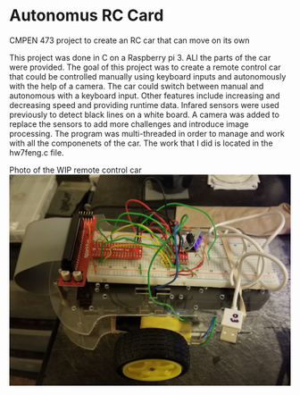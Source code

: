 # Autonomus RC Card
 CMPEN 473 project to create an RC car that can move on its own

This project was done in C on a Raspberry pi 3. ALl the parts of the car were provided.
The goal of this project was to create a remote control car that could be controlled manually using keyboard inputs
and autonomously with the help of a camera. The car could switch between manual and autonomous with a keyboard input.
Other features include increasing and decreasing speed and providing runtime data.
Infared sensors were used previously to detect black lines on a white board.
A camera was added to replace the sensors to add more challenges and introduce image processing.
The program was multi-threaded in order to manage and work with all the componenets of the car.
The work that I did is located in the hw7feng.c file.

Photo of the WIP remote control car
![alt text](car.jpg)
